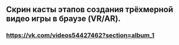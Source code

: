 ## Скрин касты этапов создания трёхмерной видео игры в браузе (VR/AR).
### https://vk.com/videos54427462?section=album_1
